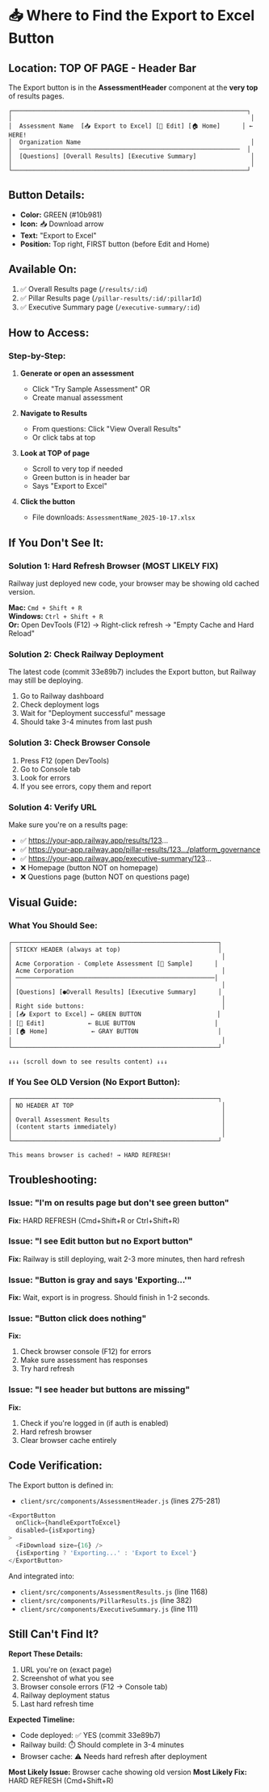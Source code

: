 # 📥 Where to Find the Export to Excel Button

## Location: TOP OF PAGE - Header Bar

The Export button is in the **AssessmentHeader** component at the **very top** of results pages.

```
┌─────────────────────────────────────────────────────────────────┐
│                                                                  │
│  Assessment Name  [📥 Export to Excel] [📝 Edit] [🏠 Home]      │ ← HERE!
│  Organization Name                                               │
│  ─────────────────────────────────────────────────────────────  │
│  [Questions] [Overall Results] [Executive Summary]               │
│                                                                  │
└─────────────────────────────────────────────────────────────────┘
```

## Button Details:
- **Color:** GREEN (#10b981)
- **Icon:** 📥 Download arrow
- **Text:** "Export to Excel"
- **Position:** Top right, FIRST button (before Edit and Home)

## Available On:
1. ✅ Overall Results page (`/results/:id`)
2. ✅ Pillar Results page (`/pillar-results/:id/:pillarId`)  
3. ✅ Executive Summary page (`/executive-summary/:id`)

## How to Access:

### Step-by-Step:
1. **Generate or open an assessment**
   - Click "Try Sample Assessment" OR
   - Create manual assessment

2. **Navigate to Results**
   - From questions: Click "View Overall Results"
   - Or click tabs at top

3. **Look at TOP of page**
   - Scroll to very top if needed
   - Green button is in header bar
   - Says "Export to Excel"

4. **Click the button**
   - File downloads: `AssessmentName_2025-10-17.xlsx`

## If You Don't See It:

### Solution 1: Hard Refresh Browser (MOST LIKELY FIX)
Railway just deployed new code, your browser may be showing old cached version.

**Mac:** `Cmd + Shift + R`  
**Windows:** `Ctrl + Shift + R`  
**Or:** Open DevTools (F12) → Right-click refresh → "Empty Cache and Hard Reload"

### Solution 2: Check Railway Deployment
The latest code (commit 33e89b7) includes the Export button, but Railway may still be deploying.

1. Go to Railway dashboard
2. Check deployment logs
3. Wait for "Deployment successful" message
4. Should take 3-4 minutes from last push

### Solution 3: Check Browser Console
1. Press F12 (open DevTools)
2. Go to Console tab
3. Look for errors
4. If you see errors, copy them and report

### Solution 4: Verify URL
Make sure you're on a results page:
- ✅ https://your-app.railway.app/results/123...
- ✅ https://your-app.railway.app/pillar-results/123.../platform_governance
- ✅ https://your-app.railway.app/executive-summary/123...
- ❌ Homepage (button NOT on homepage)
- ❌ Questions page (button NOT on questions page)

## Visual Guide:

### What You Should See:

```
┌─────────────────────────────────────────────────────────┐
│ STICKY HEADER (always at top)                           │
│                                                          │
│ Acme Corporation - Complete Assessment [🎲 Sample]      │
│ Acme Corporation                                         │
│ ───────────────────────────────────────────────────────│
│                                                          │
│ [Questions] [●Overall Results] [Executive Summary]      │
│                                                          │
│ Right side buttons:                                      │
│ [📥 Export to Excel] ← GREEN BUTTON                     │
│ [📝 Edit]            ← BLUE BUTTON                      │
│ [🏠 Home]            ← GRAY BUTTON                      │
│                                                          │
└─────────────────────────────────────────────────────────┘

↓↓↓ (scroll down to see results content) ↓↓↓
```

### If You See OLD Version (No Export Button):

```
┌─────────────────────────────────────────────────────────┐
│ NO HEADER AT TOP                                         │
│                                                          │
│ Overall Assessment Results                               │
│ (content starts immediately)                             │
│                                                          │
└─────────────────────────────────────────────────────────┘

This means browser is cached! → HARD REFRESH!
```

## Troubleshooting:

### Issue: "I'm on results page but don't see green button"
**Fix:** HARD REFRESH (Cmd+Shift+R or Ctrl+Shift+R)

### Issue: "I see Edit button but no Export button"
**Fix:** Railway is still deploying, wait 2-3 more minutes, then hard refresh

### Issue: "Button is gray and says 'Exporting...'"
**Fix:** Wait, export is in progress. Should finish in 1-2 seconds.

### Issue: "Button click does nothing"
**Fix:** 
1. Check browser console (F12) for errors
2. Make sure assessment has responses
3. Try hard refresh

### Issue: "I see header but buttons are missing"
**Fix:**
1. Check if you're logged in (if auth is enabled)
2. Hard refresh browser
3. Clear browser cache entirely

## Code Verification:

The Export button is defined in:
- `client/src/components/AssessmentHeader.js` (lines 275-281)

```javascript
<ExportButton 
  onClick={handleExportToExcel}
  disabled={isExporting}
>
  <FiDownload size={16} />
  {isExporting ? 'Exporting...' : 'Export to Excel'}
</ExportButton>
```

And integrated into:
- `client/src/components/AssessmentResults.js` (line 1168)
- `client/src/components/PillarResults.js` (line 382)
- `client/src/components/ExecutiveSummary.js` (line 111)

## Still Can't Find It?

**Report These Details:**
1. URL you're on (exact page)
2. Screenshot of what you see
3. Browser console errors (F12 → Console tab)
4. Railway deployment status
5. Last hard refresh time

**Expected Timeline:**
- Code deployed: ✅ YES (commit 33e89b7)
- Railway build: ⏱️ Should complete in 3-4 minutes
- Browser cache: ⚠️ Needs hard refresh after deployment

**Most Likely Issue:** Browser cache showing old version
**Most Likely Fix:** HARD REFRESH (Cmd+Shift+R)

